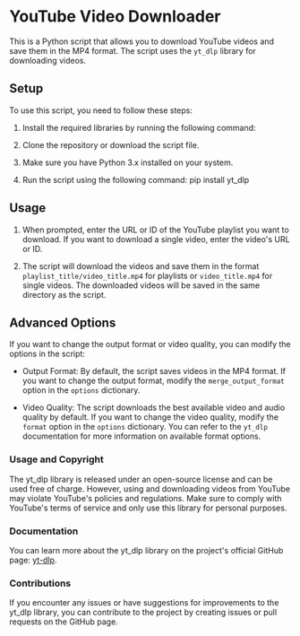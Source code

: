 # YouTube Video Downloader

This is a Python script that allows you to download YouTube videos and save them in the MP4 format. The script uses the `yt_dlp` library for downloading videos.

## Setup

To use this script, you need to follow these steps:

1. Install the required libraries by running the following command:

2. Clone the repository or download the script file.

3. Make sure you have Python 3.x installed on your system.

4. Run the script using the following command: pip install yt_dlp

## Usage

1. When prompted, enter the URL or ID of the YouTube playlist you want to download. If you want to download a single video, enter the video's URL or ID.

2. The script will download the videos and save them in the format `playlist_title/video_title.mp4` for playlists or `video_title.mp4` for single videos. The downloaded videos will be saved in the same directory as the script.

## Advanced Options

If you want to change the output format or video quality, you can modify the options in the script:

- Output Format: By default, the script saves videos in the MP4 format. If you want to change the output format, modify the `merge_output_format` option in the `options` dictionary.

- Video Quality: The script downloads the best available video and audio quality by default. If you want to change the video quality, modify the `format` option in the `options` dictionary. You can refer to the `yt_dlp` documentation for more information on available format options.

### Usage and Copyright

The yt_dlp library is released under an open-source license and can be used free of charge. However, using and downloading videos from YouTube may violate YouTube's policies and regulations. Make sure to comply with YouTube's terms of service and only use this library for personal purposes.

### Documentation

You can learn more about the yt_dlp library on the project's official GitHub page: [yt-dlp](https://github.com/yt-dlp/yt-dlp).

### Contributions

If you encounter any issues or have suggestions for improvements to the yt_dlp library, you can contribute to the project by creating issues or pull requests on the GitHub page.

